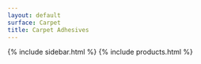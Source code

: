 ```yaml
---
layout: default
surface: Carpet
title: Carpet Adhesives
---
```

<div class="container-fluid px-md-4">
  <div class="row">
    {% include sidebar.html %}
    {% include products.html %}
  </div>
</div>

